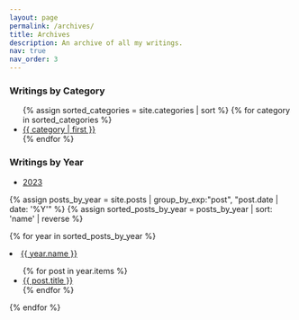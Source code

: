 ```yaml
---
layout: page
permalink: /archives/
title: Archives
description: An archive of all my writings.
nav: true
nav_order: 3
---
```


### Writings by Category
<ul>
{% assign sorted_categories = site.categories | sort %}
{% for category in sorted_categories %}
  <li><a href="{{ site.baseurl }}/blog/category/{{ category | first | slugify }}/">{{ category | first }}</a></li>
{% endfor %}
</ul>


### Writings by Year

- [2023](https://bmcardona.github.io/blog/2023/)

{% assign posts_by_year = site.posts | group_by_exp:"post", "post.date | date: '%Y'" %}
{% assign sorted_posts_by_year = posts_by_year | sort: 'name' | reverse %}

{% for year in sorted_posts_by_year %}
  <li><a href="#">{{ year.name }}</a></li>
  <ul>
    {% for post in year.items %}
      <li><a href="{{ post.url }}">{{ post.title }}</a></li>
    {% endfor %}
  </ul>
{% endfor %}



